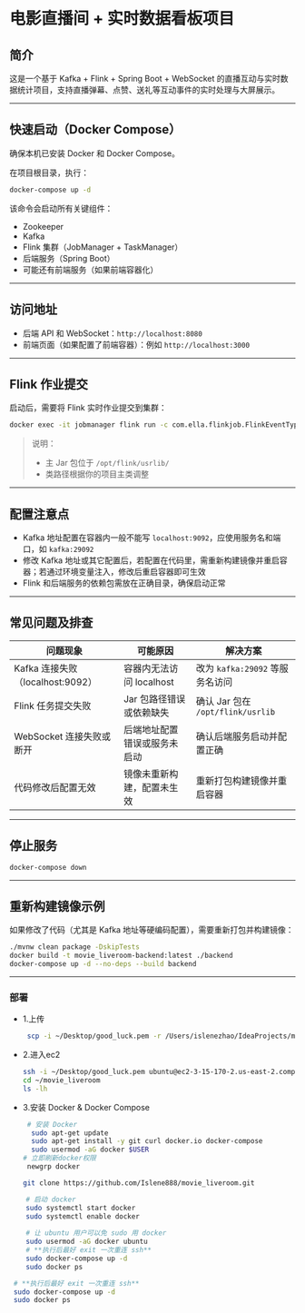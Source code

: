 
# 电影直播间 + 实时数据看板项目

## 简介

这是一个基于 Kafka + Flink + Spring Boot + WebSocket 的直播互动与实时数据统计项目，支持直播弹幕、点赞、送礼等互动事件的实时处理与大屏展示。

---

## 快速启动（Docker Compose）

确保本机已安装 Docker 和 Docker Compose。

在项目根目录，执行：

```bash
docker-compose up -d
```

该命令会启动所有关键组件：

* Zookeeper
* Kafka
* Flink 集群（JobManager + TaskManager）
* 后端服务（Spring Boot）
* 可能还有前端服务（如果前端容器化）

---

## 访问地址

* 后端 API 和 WebSocket：`http://localhost:8080`
* 前端页面（如果配置了前端容器）：例如 `http://localhost:3000`

---

## Flink 作业提交

启动后，需要将 Flink 实时作业提交到集群：

```bash
docker exec -it jobmanager flink run -c com.ella.flinkjob.FlinkEventTypeAggregator /opt/flink/usrlib/flinkjob-0.0.1-SNAPSHOT.jar
```

> 说明：
>
> * 主 Jar 包位于 `/opt/flink/usrlib/`
> * 类路径根据你的项目主类调整

---

## 配置注意点

* Kafka 地址配置在容器内一般不能写 `localhost:9092`，应使用服务名和端口，如 `kafka:29092`
* 修改 Kafka 地址或其它配置后，若配置在代码里，需重新构建镜像并重启容器；若通过环境变量注入，修改后重启容器即可生效
* Flink 和后端服务的依赖包需放在正确目录，确保启动正常

---

## 常见问题及排查

| 问题现象                       | 可能原因              | 解决方案                          |
| -------------------------- | ----------------- | ----------------------------- |
| Kafka 连接失败（localhost:9092） | 容器内无法访问 localhost | 改为 `kafka:29092` 等服务名访问       |
| Flink 任务提交失败               | Jar 包路径错误或依赖缺失    | 确认 Jar 包在 `/opt/flink/usrlib` |
| WebSocket 连接失败或断开          | 后端地址配置错误或服务未启动    | 确认后端服务启动并配置正确                 |
| 代码修改后配置无效                  | 镜像未重新构建，配置未生效     | 重新打包构建镜像并重启容器                 |

---

## 停止服务

```bash
docker-compose down
```

---

## 重新构建镜像示例

如果修改了代码（尤其是 Kafka 地址等硬编码配置），需要重新打包并构建镜像：

```bash
./mvnw clean package -DskipTests
docker build -t movie_liveroom-backend:latest ./backend
docker-compose up -d --no-deps --build backend
```

---




### 部署
* 1.上传
   ```sh
    scp -i ~/Desktop/good_luck.pem -r /Users/islenezhao/IdeaProjects/movie_liveroom ubuntu@18.216.138.180:~/
   ```
* 2.进入ec2

   ```sh
   ssh -i ~/Desktop/good_luck.pem ubuntu@ec2-3-15-170-2.us-east-2.compute.amazonaws.com
   cd ~/movie_liveroom
   ls -lh
   ```

* 3.安装 Docker & Docker Compose
   ```sh
    # 安装 Docker
     sudo apt-get update
     sudo apt-get install -y git curl docker.io docker-compose
     sudo usermod -aG docker $USER
  # 立即刷新docker权限
    newgrp docker
  
  git clone https://github.com/Islene888/movie_liveroom.git

   ```


```sh 
    # 启动 docker
    sudo systemctl start docker
    sudo systemctl enable docker
    
    # 让 ubuntu 用户可以免 sudo 用 docker
    sudo usermod -aG docker ubuntu
    # **执行后最好 exit 一次重连 ssh**
    sudo docker-compose up -d
    sudo docker ps
```

   ```sh
    # **执行后最好 exit 一次重连 ssh**
    sudo docker-compose up -d
    sudo docker ps
   ```